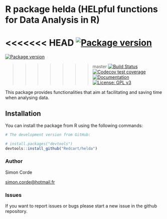 # R package helda (HELpful functions for Data Analysis in R)
<<<<<<< HEAD
[![Package version](https://img.shields.io/badge/version-0.9.0-green.svg)](https://shields.io/)
=======
[![Package version](https://img.shields.io/badge/version-0.9.1-green.svg)](https://shields.io/)
>>>>>>> master
[![Build Status](https://travis-ci.com/Redcart/helda.svg?branch=master)](https://travis-ci.com/Redcart/helda)
[![Codecov test coverage](https://codecov.io/gh/Redcart/helda/branch/master/graph/badge.svg)](https://codecov.io/gh/Redcart/helda?branch=master)
[![Documentation](https://img.shields.io/badge/docs-Roxygen%202-informational.svg)](https://shields.io/)
[![License: GPL v3](https://img.shields.io/badge/license-GPLv3-blue.svg)](https://www.gnu.org/licenses/gpl-3.0)
  
This package provides functionalities that aim at facilitating and saving time when analysing data.

## Installation

You can install the package from R using the following commands:
``` r
# The development version from GitHub:

# install.packages("devtools")
devtools::install_github("Redcart/helda")
```


### Author

Simon Corde

simon.corde@hotmail.fr

### Issues

If you want to report issues or bugs please start a new issue in the github repository.

